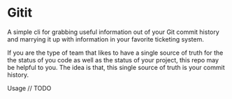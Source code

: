 # Gitit
A simple cli for grabbing useful information out of your Git commit history and marrying it up with information in your favorite ticketing system.

If you are the type of team that likes to have a single source of truth for the the status of you code as well as the status of your project, this repo may be helpful to you. The idea is that, this single source of truth is your commit history.

Usage
// TODO
